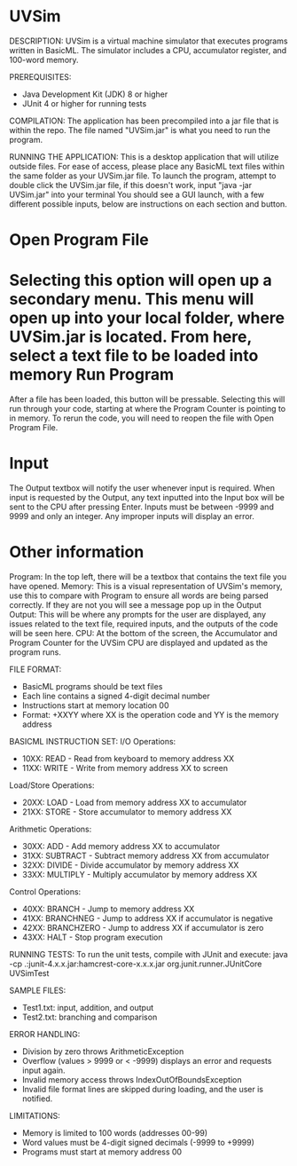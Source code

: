 UVSim 
==========================================

DESCRIPTION:
UVSim is a virtual machine simulator that executes programs written in BasicML.
The simulator includes a CPU, accumulator register, and 100-word memory.

PREREQUISITES:
- Java Development Kit (JDK) 8 or higher
- JUnit 4 or higher for running tests

COMPILATION:
The application has been precompiled into a jar file that is within the repo.
The file named "UVSim.jar" is what you need to run the program.

RUNNING THE APPLICATION:
This is a desktop application that will utilize outside files.  For ease of access,
please place any BasicML text files within the same folder as your UVSim.jar file.
To launch the program, attempt to double click the UVSim.jar file, if this doesn't work,
input "java -jar UVSim.jar" into your terminal
You should see a GUI launch, with a few different possible inputs, below are instructions
on each section and button.

Open Program File
=================
Selecting this option will open up a secondary menu.  This menu will open up into your local folder, where
UVSim.jar is located.  From here, select a text file to be loaded into memory
Run Program
=================
After a file has been loaded, this button will be pressable.  Selecting this will run through your code, starting
at where the Program Counter is pointing to in memory.  To rerun the code, you will need to reopen the file with 
Open Program File.

Input
=================
The Output textbox will notify the user whenever input is required.  When input is requested by the Output, 
any text inputted into the Input box will be sent to the CPU after pressing Enter.  Inputs must be between 
-9999 and 9999 and only an integer.  Any improper inputs will display an error.

Other information
=================
Program: In the top left, there will be a textbox that contains the text file you have opened.
Memory: This is a visual representation of UVSim's memory, use this to compare with Program to ensure
all words are being parsed correctly.  If they are not you will see a message pop up in the Output
Output: This will be where any prompts for the user are displayed, any issues related to the text file,
required inputs, and the outputs of the code will be seen here.
CPU: At the bottom of the screen, the Accumulator and Program Counter for the UVSim CPU are displayed and
updated as the program runs.


FILE FORMAT:
- BasicML programs should be text files
- Each line contains a signed 4-digit decimal number
- Instructions start at memory location 00
- Format: +XXYY where XX is the operation code and YY is the memory address

BASICML INSTRUCTION SET:
I/O Operations:
- 10XX: READ - Read from keyboard to memory address XX
- 11XX: WRITE - Write from memory address XX to screen

Load/Store Operations:
- 20XX: LOAD - Load from memory address XX to accumulator
- 21XX: STORE - Store accumulator to memory address XX

Arithmetic Operations:
- 30XX: ADD - Add memory address XX to accumulator
- 31XX: SUBTRACT - Subtract memory address XX from accumulator
- 32XX: DIVIDE - Divide accumulator by memory address XX
- 33XX: MULTIPLY - Multiply accumulator by memory address XX

Control Operations:
- 40XX: BRANCH - Jump to memory address XX
- 41XX: BRANCHNEG - Jump to address XX if accumulator is negative
- 42XX: BRANCHZERO - Jump to address XX if accumulator is zero
- 43XX: HALT - Stop program execution

RUNNING TESTS:
To run the unit tests, compile with JUnit and execute:
java -cp .:junit-4.x.x.jar:hamcrest-core-x.x.x.jar org.junit.runner.JUnitCore UVSimTest

SAMPLE FILES:
- Test1.txt: input, addition, and output
- Test2.txt: branching and comparison

ERROR HANDLING:
- Division by zero throws ArithmeticException
- Overflow (values > 9999 or < -9999) displays an error and requests input again.
- Invalid memory access throws IndexOutOfBoundsException
- Invalid file format lines are skipped during loading, and the user is notified.

LIMITATIONS:
- Memory is limited to 100 words (addresses 00-99)
- Word values must be 4-digit signed decimals (-9999 to +9999)
- Programs must start at memory address 00
